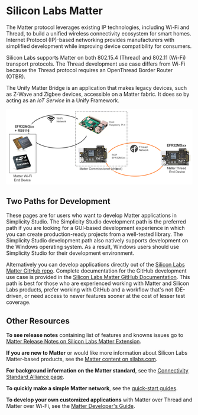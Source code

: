 # Silicon Labs Matter

The Matter protocol leverages existing IP technologies, including Wi-Fi and Thread, to build a unified wireless connectivity ecosystem for smart homes. Internet Protocol (IP)-based networking provides manufacturers with simplified development while improving device compatibility for consumers.

Silicon Labs supports Matter on both 802.15.4 (Thread) and 802.11 (Wi-Fi) transport protocols. The Thread development use case differs from Wi-Fi because the Thread protocol requires an OpenThread Border Router (OTBR).

The Unify Matter Bridge is an application that makes legacy devices, such as
Z-Wave and Zigbee devices, accessible on a Matter fabric. It does so by acting as
an *IoT Service* in a Unify Framework.

![Silicon Labs Matter Summary](./resources/silicon-labs-matter.png)

## Two Paths for Development

These pages are for users who want to develop Matter applications in Simplicity Studio. The Simplicity Studio development path is the preferred path if you are looking for a GUI-based development experience in which you can create production-ready projects from a well-tested library. The Simplicity Studio development path also natively supports development on the Windows operating system. As a result, Windows users should use Simplicity Studio for their development environment.

Alternatively you can develop applications directly out of the [Silicon Labs Matter GitHub repo](https://github.com/SiliconLabs/matter). Complete documentation for the GitHub development use case is provided in the [Silicon Labs Matter GitHub Documentation](https://siliconlabs.github.io/matter/latest/). This path is best for those who are experienced working with Matter and Silicon Labs products, prefer working with GitHub and a workflow that's not IDE-driven, or need access to newer features sooner at the cost of lesser test coverage.

## Other Resources

**To see release notes** containing list of features and knowns issues go to [Matter Release Notes on Silicon Labs Matter Extension](https://github.com/SiliconLabs/matter_extension/releases/tag/v2.1.0).

**If you are new to Matter** or would like more information about Silicon Labs Matter-based products, see the [Matter content on silabs.com](https://www.silabs.com/wireless/matter).

**For background information on the Matter standard**, see the [Connectivity Standard Alliance page](https://csa-iot.org/all-solutions/matter/).

**To quickly make a simple Matter network**, see the [quick-start guides](/matter/<docspace-docleaf-version>/matter-overview).

**To develop your own customized applications** with Matter over Thread and Matter over Wi-Fi, see the [Matter Developer's Guide](/matter/<docspace-docleaf-version>/matter-developers-guide-overview).
